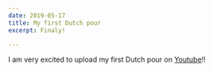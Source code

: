 ```yaml
---
date: 2019-05-17
title: My first Dutch pour
excerpt: Finaly!

---
```

I am very excited to upload my first Dutch pour on [Youtube](https://youtu.be/V2sUOMqUWoM)!!
